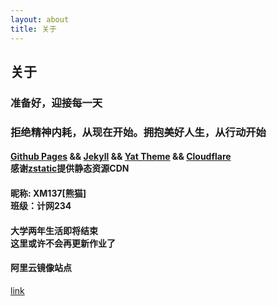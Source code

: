 ```yaml
---
layout: about
title: 关于
---
```


<h2>关于</h2>
<h3>准备好，迎接每一天</h3>

<h3>拒绝精神内耗，从现在开始。拥抱美好人生，从行动开始</h3>

#### [Github Pages][GP] && [Jekyll][JL] && [Yat Theme][YT] && [Cloudflare][CF] <br> 感谢[zstatic][zstatic]提供静态资源CDN


<h4>昵称: XM137[熊猫] <br>
班级：计网234<br>
</h4>

<h4>
大学两年生活即将结束<br>
这里或许不会再更新作业了
</h4>

<h4>阿里云镜像站点</h4>
<a href="http://101.37.34.33">link</a>

[GP]: https://pages.github.com
[JL]: https://jekyllrb.com
[YT]: https://github.com/jeffreytse/jekyll-theme-yat
[CF]: https://www.cloudflare.com
[zstatic]: https://www.zstatic.net